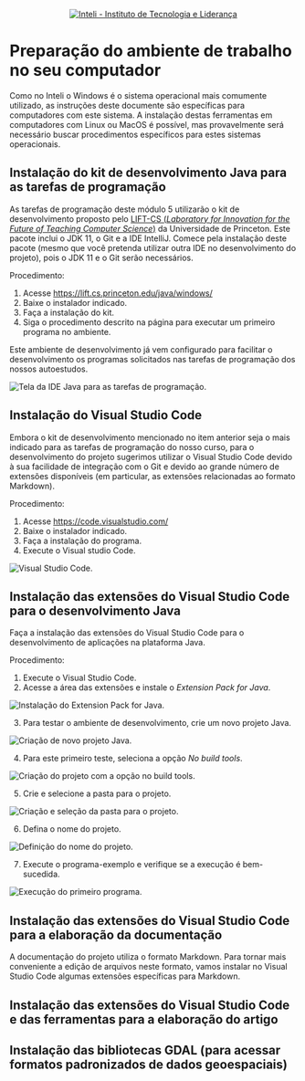 <p align="center">
<a href= "https://www.inteli.edu.br/"><img src="https://www.inteli.edu.br/wp-content/uploads/2021/08/20172028/marca_1-2.png" alt="Inteli - Instituto de Tecnologia e Liderança" border="0"></a>
</p>

# Preparação do ambiente de trabalho no seu computador

Como no Inteli o Windows é o sistema operacional mais comumente utilizado, as instruções deste documente são específicas para computadores com este sistema. A instalação destas ferramentas em computadores com Linux ou MacOS é possível, mas provavelmente será necessário buscar procedimentos específicos para estes sistemas operacionais.

## Instalação do kit de desenvolvimento Java para as tarefas de programação

As tarefas de programação deste módulo 5 utilizarão o kit de desenvolvimento proposto pelo [LIFT-CS (*Laboratory for Innovation for the Future of Teaching Computer Science*)](https://lift.cs.princeton.edu) da Universidade de Princeton. Este pacote inclui o JDK 11, o Git e a IDE IntelliJ. Comece pela instalação deste pacote (mesmo que você pretenda utilizar outra IDE no desenvolvimento do projeto), pois o JDK 11 e o Git serão necessários.

Procedimento:

1. Acesse https://lift.cs.princeton.edu/java/windows/
2. Baixe o instalador indicado.
3. Faça a instalação do kit.
4. Siga o procedimento descrito na página para executar um primeiro programa no ambiente.


Este ambiente de desenvolvimento já vem configurado para facilitar o desenvolvimento os programas solicitados nas tarefas de programação dos nossos autoestudos.

![Tela da IDE Java para as tarefas de programação.](./docs/img/ide-java.png)

## Instalação do Visual Studio Code

Embora o kit de desenvolvimento mencionado no item anterior seja o mais indicado para as tarefas de programação do nosso curso, para o desenvolvimento do projeto sugerimos utilizar o Visual Studio Code devido à sua facilidade de integração com o Git e devido ao grande número de extensões disponíveis (em particular, as extensões relacionadas ao formato Markdown).

Procedimento:

1. Acesse https://code.visualstudio.com/
2. Baixe o instalador indicado.
3. Faça a instalação do programa.
4. Execute o Visual studio Code.
   
![Visual Studio Code.](./docs/img/vscode.png)
   

## Instalação das extensões do Visual Studio Code para o desenvolvimento Java

Faça a instalação das extensões do Visual Studio Code para o desenvolvimento de aplicações na plataforma Java.

Procedimento:

1. Execute o Visual Studio Code.
2. Acesse a área das extensões e instale o *Extension Pack for Java*.

![Instalação do Extension Pack for Java.](docs/img/vscode-extensions-java.png)

3. Para testar o ambiente de desenvolvimento, crie um novo projeto Java.

![Criação de novo projeto Java.](docs/img/vscode-create-java-project.png)

4. Para este primeiro teste, seleciona a opção *No build tools*.

![Criação do projeto com a opção no build tools.](docs/img/vscode-create-java-project-no-build-tools.png)

5. Crie e selecione a pasta para o projeto.

![Criação e seleção da pasta para o projeto.](docs/img/vscode-create-java-project-select-folder.png)

6. Defina o nome do projeto.

![Definição do nome do projeto.](docs/img/vscode-create-java-project-define-name.png)

7. Execute o programa-exemplo e verifique se a execução é bem-sucedida.

![Execução do primeiro programa.](docs/img/vscode-create-java-project-execution.png)


## Instalação das extensões do Visual Studio Code para a elaboração da documentação

A documentação do projeto utiliza o formato Markdown. Para tornar mais conveniente a edição de arquivos neste formato, vamos instalar no Visual Studio Code algumas extensões específicas para Markdown.



## Instalação das extensões do Visual Studio Code e das ferramentas para a elaboração do artigo

## Instalação das bibliotecas GDAL (para acessar formatos padronizados de dados geoespaciais)

